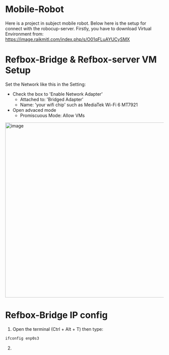 # Mobile-Robot
Here is a project in subject mobile robot. Below here is the setup for connect with the robocup-server.
Firstly, you have to download Virtual Environment from: <https://image.raikmitl.com/index.php/s/O01qFLuAYUCySMX>
# Refbox-Bridge & Refbox-server VM Setup
Set the Network like this in the Setting:
  * Check the box to 'Enable Network Adapter'
    * Attached to: 'Bridged Adapter'
    * Name: 'your wifi chip' such as MediaTek Wi-Fi 6 MT7921
  * Open advaced mode
    * Promiscuous Mode: Allow VMs
  <img width="701" height="556" alt="image" src="https://github.com/user-attachments/assets/c3a55743-fbe4-4f73-85d5-84213c125229" />
  
# Refbox-Bridge IP config
1. Open the terminal (Ctrl + Alt + T) then type:
```bash
ifconfig enp0s3
```
2. 
